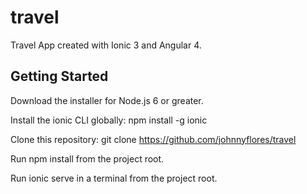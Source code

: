 # travel
Travel App created with Ionic 3 and Angular 4.

## Getting Started

Download the installer for Node.js 6 or greater.

Install the ionic CLI globally: npm install -g ionic

Clone this repository: git clone https://github.com/johnnyflores/travel

Run npm install from the project root.

Run ionic serve in a terminal from the project root.

